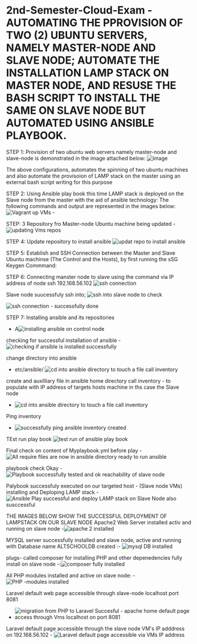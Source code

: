 # 2nd-Semester-Cloud-Exam  - AUTOMATING THE PPROVISION OF TWO (2) UBUNTU SERVERS, NAMELY MASTER-NODE AND SLAVE NODE; AUTOMATE THE INSTALLATION LAMP STACK ON MASTER NODE, AND RESUSE THE BASH SCRIPT TO INSTALL THE SAME ON SLAVE NODE BUT AUTOMATED USING ANSIBLE PLAYBOOK.

STEP 1: Provision of two ubuntu web servers namely master-node and slave-node is demonstrated in the image attached below:
![image](https://github.com/adkeny/2nd-Semester-Cloud-Exam/assets/146006688/b81e8a7a-0773-45eb-a421-a70aa5aeeab2)

The above configurations, automates the spinning of two ubuntu machines and also automate the provisoion of LAMP stack on the master using an external bash script writing for this purpose


STEP 2: Using Ansible play book this time LAMP stack is deployed on the Slave node from the master with the aid of ansible technology: The following commands and output are represented in the images below:
![Vagrant up VMs -](https://github.com/adkeny/2nd-Semester-Cloud-Exam/assets/146006688/b651fe77-5dbf-4a04-99fb-de2329bdf5f6)


STEP: 3 Repository fro Master-node Ubuntu machine being updated -
![updating Vms repos](https://github.com/adkeny/2nd-Semester-Cloud-Exam/assets/146006688/9798a72a-7f96-4006-8baa-aaefed3b2ce5)



STEP 4: Update repository to install ansible
![updat repo to install ansible](https://github.com/adkeny/2nd-Semester-Cloud-Exam/assets/146006688/7fc4ccb5-298c-4f65-9603-6690531e0eb3)


STEP 5: Establish and SSH Connection between the Master and Slave Ubuntu machinse (The Control and the Hosts), by first running the sSG Keygen Commmand:


STEP 6: Connecting manster node to slave using the command via IP address of node ssh 192.168.56.102 
![ssh connection](https://github.com/adkeny/2nd-Semester-Cloud-Exam/assets/146006688/e7852f85-8b19-4e89-8f27-8e0771efa842)

Slave node suucessfuly ssh into; ![ssh into slave node to check](https://github.com/adkeny/2nd-Semester-Cloud-Exam/assets/146006688/6940902d-84f7-4e3a-9775-e4254deec63d)

![ssh connection - successfully done](https://github.com/adkeny/2nd-Semester-Cloud-Exam/assets/146006688/1b2404f2-0998-4afe-b91c-ad3783dd1275)

STEP 7: Installing ansible and its repositories 
-  A![installing ansible on control node](https://github.com/adkeny/2nd-Semester-Cloud-Exam/assets/146006688/661c8ef0-a76b-4a6b-9cd1-736ad9c9553c)


checking for successful installation of ansible - ![checking if ansible is installed successfully](https://github.com/adkeny/2nd-Semester-Cloud-Exam/assets/146006688/46524985-7eed-437f-ac2c-77fc09adc004)

change directory into ansible
- etc/ansible/ ![cd into ansible directory to touch a file call inventory](https://github.com/adkeny/2nd-Semester-Cloud-Exam/assets/146006688/92c05c56-13e9-4be4-af3a-3cdc963daa8b)

create and auxilliary file in ansible home directory call inventory - to populate with IP address of targets hosts machine in ths case the Slave node
- ![cd into ansible directory to touch a file call inventory](https://github.com/adkeny/2nd-Semester-Cloud-Exam/assets/146006688/3a211827-232e-4743-bb43-8baaa89ee79b)

Ping inventory 
- ![successfully ping ansible inventory created](https://github.com/adkeny/2nd-Semester-Cloud-Exam/assets/146006688/59e7cdcc-a6fa-452e-a9b4-3d3dbc8b24a9)

TEst run play book 
![test run of ansible play book](https://github.com/adkeny/2nd-Semester-Cloud-Exam/assets/146006688/a409c70b-35ed-49b0-adc7-b7aab5caea4a)

Final check on content of Myplaybook.yml before play
-![All require files are now in ansible  directory ready to run ansible](https://github.com/adkeny/2nd-Semester-Cloud-Exam/assets/146006688/e234b15f-ce3a-43a1-b542-c49f75a60c1d)

playbook check Okay 
-![Playbook successfully tested and ok reachability of slave node](https://github.com/adkeny/2nd-Semester-Cloud-Exam/assets/146006688/c6e4a105-8d7a-4bcf-be32-4cc23259053d)


Palybook successfuly executed on our targeted host - (Slave node VMs) installing and Deploping LAMP stack
-![Ansible Play successful and  deploy LAMP stack on Slave Node also susccessful](https://github.com/adkeny/2nd-Semester-Cloud-Exam/assets/146006688/d1f79e1f-b7a9-48ff-8c03-2df1d140faa2)


THE IMAGES BELOW SHOW THE SUCCESSFUL DEPLOYMENT OF LAMPSTACK ON OUR SLAVE NODE
Apache2 Web Server installed activ and running on slave node
-![apache 2 installed](https://github.com/adkeny/2nd-Semester-Cloud-Exam/assets/146006688/018e31e5-6ab9-4d20-b4b3-15ca346ca0f3)


MYSQL server successfully installed and slave node, active and running with Database name ALTSCHOOLDB created
:- ![mysql DB installed](https://github.com/adkeny/2nd-Semester-Cloud-Exam/assets/146006688/ffc7c216-31ef-4972-b8f5-0c9c147da5d4)


plugs- called composer for installing PHP and other depenedencies fully install on slave node 
-:![composer fully installed](https://github.com/adkeny/2nd-Semester-Cloud-Exam/assets/146006688/ce00ed27-690a-4882-98bb-755103e4f610)


All PHP modules installed and active on slave node:
-![PHP -modules installed](https://github.com/adkeny/2nd-Semester-Cloud-Exam/assets/146006688/5d683dc7-dbdd-491b-9a86-b1afe312074e)


Laravel default web page accessible through slave-node localhost port 8081
- ![migration from PHP to Laravel Succesful - apache home default page access through Vms localhost on port 8081](https://github.com/adkeny/2nd-Semester-Cloud-Exam/assets/146006688/31b89066-ff4e-4917-abb7-0f633665c798)


Laravel default page accessible through the slave node VM's IP adddress on 192.168.56.102 - ![Laravel default page accessible via VMs IP address](https://github.com/adkeny/2nd-Semester-Cloud-Exam/assets/146006688/ed13812d-1dc5-4b17-bee1-2fb12ca4138d)


